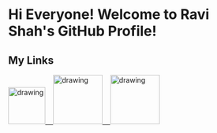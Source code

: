 # Hi Everyone! Welcome to Ravi Shah's GitHub Profile!

## My Links
<a href="https://www.kaggle.com/ravishah1"><img src="https://res.cloudinary.com/importdata/image/upload/v1595012924/kaggle_ksaktb.png" alt="drawing" width="75"/>&nbsp;&nbsp;&nbsp;&nbsp;<a href="https://www.linkedin.com/in/ravi-n-shah1/"><img src="https://res.cloudinary.com/importdata/image/upload/v1595012354/linkedin_t9qiwy.png" alt="drawing" width="100"/>&nbsp;&nbsp;&nbsp;&nbsp;<a href="https://www.youtube.com/c/Ravi_Shah1"><img src="https://res.cloudinary.com/importdata/image/upload/v1595012354/yt_logo_jjgys4.png" alt="drawing" width="100"/>

<!--
**RaviShah1/ravishah1** is a ✨ _special_ ✨ repository because its `README.md` (this file) appears on your GitHub profile.

Here are some ideas to get you started:

- 🔭 I’m currently working on ...
- 🌱 I’m currently learning ...
- 👯 I’m looking to collaborate on ...
- 🤔 I’m looking for help with ...
- 💬 Ask me about ...
- 📫 How to reach me: ...
- 😄 Pronouns: ...
- ⚡ Fun fact: ...
-->

